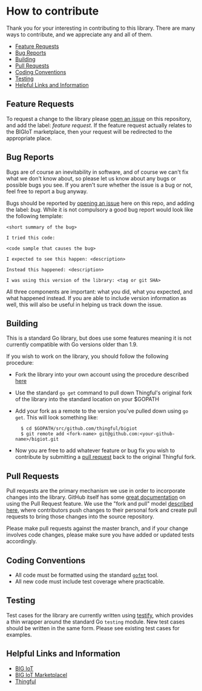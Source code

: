 # How to contribute

Thank you for your interesting in contributing to this library. There are many
ways to contribute, and we appreciate any and all of them.

* [Feature Requests](#feature-requests)
* [Bug Reports](#bug-reports)
* [Building](#building)
* [Pull Requests](#pull-requests)
* [Coding Conventions](#coding-conventions)
* [Testing](#testing)
* [Helpful Links and Information](#helpful-links-and-information)

## Feature Requests

To request a change to the library please [open an
issue](https://github.com/thingful/bigiot/issues/new) on this repository, and
add the label: *feature request*. If the feature request actually relates to
the BIGIoT marketplace, then your request will be redirected to the appropriate
place.

## Bug Reports

Bugs are of course an inevitability in software, and of course we can't fix
what we don't know about, so please let us know about any bugs or possible bugs
you see. If you aren't sure whether the issue is a bug or not, feel free to
report a bug anyway.

Bugs should be reported by [opening an
issue](https://github.com/thingful/bigiot/issues/new) here on this repo, and
adding the label: *bug*.  While it is not compulsory a good bug report would
look like the following template:

    <short summary of the bug>

    I tried this code:

    <code sample that causes the bug>

    I expected to see this happen: <description>

    Instead this happened: <description>

    I was using this version of the library: <tag or git SHA>

All three components are important: what you did, what you expected, and what
happened instead. If you are able to include version information as well, this
will also be useful in helping us track down the issue.

## Building

This is a standard Go library, but does use some features meaning it is not
currently compatible with Go versions older than 1.9.

If you wish to work on the library, you should follow the following procedure:

* Fork the library into your own account using the procedure described
  [here](https://guides.github.com/activities/forking/)
* Use the standard `go get` command to pull down Thingful's original fork of
  the library into the standard location on your $GOPATH
* Add your fork as a remote to the version you've pulled down using `go get`.
  This will look something like:

        $ cd $GOPATH/src/github.com/thingful/bigiot
        $ git remote add <fork-name> git@github.com:<your-github-name>/bigiot.git

* Now you are free to add whatever feature or bug fix you wish to contribute by
  submitting a [pull request](#pull-requests) back to the original Thingful
  fork.

## Pull Requests

Pull requests are the primary mechanism we use in order to incorporate changes
into the library. GitHub itself has some [great
documentation][about-pull-requests] on using the Pull Request feature.  We use
the "fork and pull" model [described here][development-models], where
contributors push changes to their personal fork and create pull requests to
bring those changes into the source repository.

[about-pull-requests]: https://help.github.com/articles/about-pull-requests/
[development-models]: https://help.github.com/articles/about-collaborative-development-models/

Please make pull requests against the master branch, and if your change
involves code changes, please make sure you have added or updated tests
accordingly.

## Coding Conventions

* All code must be formatted using the standard
  [`gofmt`](https://golang.org/cmd/gofmt/) tool.
* All new code must include test coverage where practicable.

## Testing

Test cases for the library are currently written using
[testify](https://github.com/stretchr/testify), which provides a thin wrapper
around the standard Go `testing` module.  New test cases should be written in
the same form. Please see existing test cases for examples.

## Helpful Links and Information

* [BIG IoT](http://big-iot.eu/)
* [BIG IoT Marketplacel](https://market.big-iot.org/)
* [Thingful](https://www.thingful.net)
